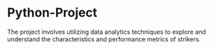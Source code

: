 # Python-Project
The project involves utilizing data analytics techniques to explore and understand the  characteristics and performance metrics of strikers. 
